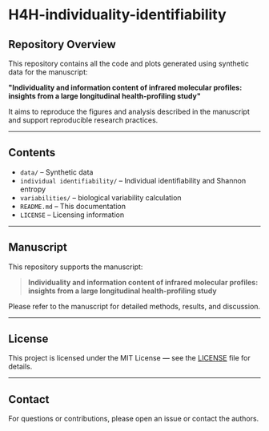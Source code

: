 # H4H-individuality-identifiability

## Repository Overview
This repository contains all the code and plots generated using synthetic data for the manuscript:

**"Individuality and information content of infrared molecular profiles: insights from a large longitudinal health-profiling study"**

It aims to reproduce the figures and analysis described in the manuscript and support reproducible research practices.

---

## Contents
- `data/` – Synthetic data
- `individual identifiability/` – Individual identifiability and Shannon entropy
- `variabilities/` – biological variability calculation
- `README.md` – This documentation
- `LICENSE` – Licensing information

---

## Manuscript
This repository supports the manuscript:

> **Individuality and information content of infrared molecular profiles: insights from a large longitudinal health-profiling study**

Please refer to the manuscript for detailed methods, results, and discussion.

---

## License
This project is licensed under the MIT License — see the [LICENSE](LICENSE) file for details.

---

## Contact
For questions or contributions, please open an issue or contact the authors.

